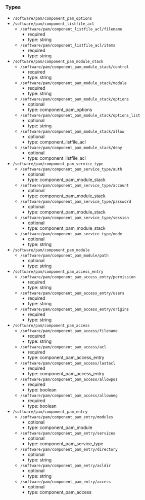 ### Types

- `/software/pam/component_pam_options`
- `/software/pam/component_listfile_acl`
    - `/software/pam/component_listfile_acl/filename`
        - required
        - type: string
    - `/software/pam/component_listfile_acl/items`
        - required
        - type: string
- `/software/pam/component_pam_module_stack`
    - `/software/pam/component_pam_module_stack/control`
        - required
        - type: string
    - `/software/pam/component_pam_module_stack/module`
        - required
        - type: string
    - `/software/pam/component_pam_module_stack/options`
        - optional
        - type: component_pam_options
    - `/software/pam/component_pam_module_stack/options_list`
        - optional
        - type: string
    - `/software/pam/component_pam_module_stack/allow`
        - optional
        - type: component_listfile_acl
    - `/software/pam/component_pam_module_stack/deny`
        - optional
        - type: component_listfile_acl
- `/software/pam/component_pam_service_type`
    - `/software/pam/component_pam_service_type/auth`
        - optional
        - type: component_pam_module_stack
    - `/software/pam/component_pam_service_type/account`
        - optional
        - type: component_pam_module_stack
    - `/software/pam/component_pam_service_type/password`
        - optional
        - type: component_pam_module_stack
    - `/software/pam/component_pam_service_type/session`
        - optional
        - type: component_pam_module_stack
    - `/software/pam/component_pam_service_type/mode`
        - optional
        - type: string
- `/software/pam/component_pam_module`
    - `/software/pam/component_pam_module/path`
        - optional
        - type: string
- `/software/pam/component_pam_access_entry`
    - `/software/pam/component_pam_access_entry/permission`
        - required
        - type: string
    - `/software/pam/component_pam_access_entry/users`
        - required
        - type: string
    - `/software/pam/component_pam_access_entry/origins`
        - required
        - type: string
- `/software/pam/component_pam_access`
    - `/software/pam/component_pam_access/filename`
        - required
        - type: string
    - `/software/pam/component_pam_access/acl`
        - required
        - type: component_pam_access_entry
    - `/software/pam/component_pam_access/lastacl`
        - required
        - type: component_pam_access_entry
    - `/software/pam/component_pam_access/allowpos`
        - required
        - type: boolean
    - `/software/pam/component_pam_access/allowneg`
        - required
        - type: boolean
- `/software/pam/component_pam_entry`
    - `/software/pam/component_pam_entry/modules`
        - optional
        - type: component_pam_module
    - `/software/pam/component_pam_entry/services`
        - optional
        - type: component_pam_service_type
    - `/software/pam/component_pam_entry/directory`
        - optional
        - type: string
    - `/software/pam/component_pam_entry/acldir`
        - optional
        - type: string
    - `/software/pam/component_pam_entry/access`
        - optional
        - type: component_pam_access

